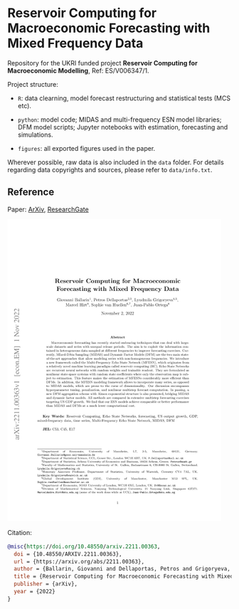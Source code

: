 # Reservoir Computing for Macroeconomic Forecasting with Mixed Frequency Data
Repository for the UKRI funded project **Reservoir Computing for Macroeconomic Modelling**, Ref: ES/V006347/1.

Project structure:

* `R`: data clearning, model forecast restructuring and statistical tests (MCS etc).

* `python`: model code; MIDAS and multi-frequency ESN model libraries; DFM model scripts; Jupyter notebooks with estimation, forecasting and simulations.

* `figures`: all exported figures used in the paper.


Wherever possible, raw data is also included in the `data` folder. For details regarding data copyrights and sources, please refer to `data/info.txt`.

## Reference

Paper: [ArXiv](https://arxiv.org/abs/2211.00363), [ResearchGate](https://www.researchgate.net/publication/364957371_Reservoir_Computing_for_Macroeconomic_Forecasting_with_Mixed_Frequency_Data)

![Paper Cover](/paper_cover.png)

Citation:

```bibtex
@misc{https://doi.org/10.48550/arxiv.2211.00363,
  doi = {10.48550/ARXIV.2211.00363},
  url = {https://arxiv.org/abs/2211.00363},
  author = {Ballarin, Giovanni and Dellaportas, Petros and Grigoryeva, Lyudmila and Hirt, Marcel and van Huellen, Sophie and Ortega, Juan-Pablo},
  title = {Reservoir Computing for Macroeconomic Forecasting with Mixed Frequency Data},
  publisher = {arXiv},
  year = {2022}
}

```
